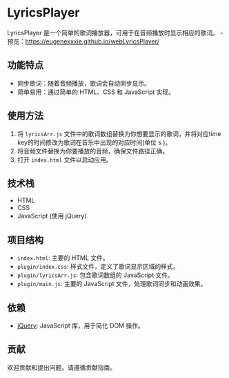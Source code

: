 # LyricsPlayer

LyricsPlayer 是一个简单的歌词播放器，可用于在音频播放时显示相应的歌词。
-预览：https://eugenexxxie.github.io/webLyricsPlayer/
## 功能特点

- 同步歌词：随着音频播放，歌词会自动同步显示。
- 简单易用：通过简单的 HTML、CSS 和 JavaScript 实现。

## 使用方法

1. 将 `lyricsArr.js` 文件中的歌词数组替换为你想要显示的歌词，并将对应time key的时间修改为歌词在音乐中出现的对应时间(单位 s )。
2. 将音频文件替换为你要播放的音频，确保文件路径正确。
3. 打开 `index.html` 文件以启动应用。

## 技术栈

- HTML
- CSS
- JavaScript (使用 jQuery)

## 项目结构

- `index.html`: 主要的 HTML 文件。
- `plugin/index.css`: 样式文件，定义了歌词显示区域的样式。
- `plugin/lyricsArr.js`: 包含歌词数组的 JavaScript 文件。
- `plugin/main.js`: 主要的 JavaScript 文件，处理歌词同步和动画效果。

## 依赖

- [jQuery](https://jquery.com/): JavaScript 库，用于简化 DOM 操作。

## 贡献

欢迎贡献和提出问题。请遵循贡献指南。


